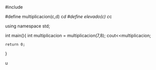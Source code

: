 

#include <iostream>

#define  multiplicacion(c,d) c*d
#define  elevado(c) c*c

using namespace std;

int main(){
   int multiplicacion = multiplicacion(7,8);
   cout<<multiplicacion;

    return 0;
}

 u
